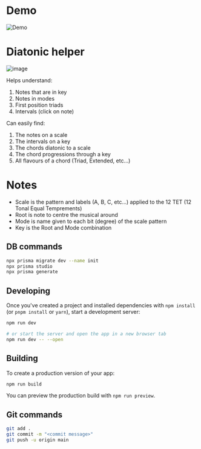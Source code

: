 # Demo

![Demo](https://rococo-trifle-2ec14a.netlify.app/song5/)

# Diatonic helper

![image](https://github.com/user-attachments/assets/53bf3d98-15b2-4f0d-b2c7-b898625160ee)

Helps understand:
1. Notes that are in key
2. Notes in modes
3. First position triads
4. Intervals (click on note)

Can easily find:
1. The notes on a scale
2. The intervals on a key
3. The chords diatonic to a scale
4. The chord progressions through a key
5. All flavours of a chord (Triad, Extended, etc...)


# Notes

- Scale is the pattern and labels (A, B, C, etc...) applied to the 12 TET (12 Tonal Equal Temprements)
- Root is note to centre the musical around
- Mode is name given to each bit (degree) of the scale pattern
- Key is the Root and Mode combination


## DB commands

```bash
npx prisma migrate dev --name init
npx prisma studio
npx prisma generate
```

## Developing

Once you've created a project and installed dependencies with `npm install` (or `pnpm install` or `yarn`), start a development server:

```bash
npm run dev

# or start the server and open the app in a new browser tab
npm run dev -- --open
```

## Building

To create a production version of your app:

```bash
npm run build
```

You can preview the production build with `npm run preview`.


## Git commands

```bash
git add .
git commit -m "<commit message>"
git push -u origin main
```

